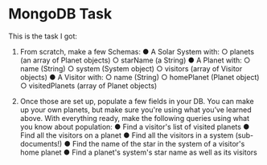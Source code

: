 # MongoDB Task

This is the task I got:

1. From scratch, make a few Schemas:
   ● A Solar System with:
   ○ planets (an array of Planet objects)
   ○ starName (a String)
   ● A Planet with:
   ○ name (String)
   ○ system (System object)
   ○ visitors (array of Visitor objects)
   ● A Visitor with:
   ○ name (String)
   ○ homePlanet (Planet object)
   ○ visitedPlanets (array of Planet objects)

2. Once those are set up, populate a few fields in your DB. You can make up your own
   planets, but make sure you're using what you’ve learned above.
   With everything ready, make the following queries using what you know about
   population:
   ● Find a visitor's list of visited planets
   ● Find all the visitors on a planet
   ● Find all the visitors in a system (sub-documents!)
   ● Find the name of the star in the system of a visitor's home planet
   ● Find a planet's system's star name as well as its visitors
